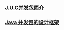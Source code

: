 ### [J.U.C并发包简介](http://www.mstacks.com/127/1284.html#content1284)

### [Java 并发包的设计框架](https://spongecaptain.cool/post/java/frameworkofjuc/)

